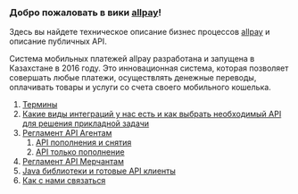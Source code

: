 ### Добро пожаловать в вики [allpay](https://allpay.kz/)!

Здесь вы найдете техническое описание бизнес процессов [allpay](https://allpay.kz/) и описание публичных API.

Система мобильных платежей allpay разработана и запущена в Казахстане в 2016 году. Это инновационная система, которая позволяет совершать любые платежи, осуществлять денежные переводы, оплачивать товары и услуги со счета своего мобильного кошелька.

1. [Термины](#Термины)
2. [Какие виды интеграций у нас есть и как выбрать необходимый API для решения прикладной задачи](https://github.com/allpaykz/documentation/wiki/%D0%9A%D0%B0%D0%BA%D0%B8%D0%B5-%D0%B2%D0%B8%D0%B4%D1%8B-%D0%B8%D0%BD%D1%82%D0%B5%D0%B3%D1%80%D0%B0%D1%86%D0%B8%D0%B9-%D1%83-%D0%BD%D0%B0%D1%81-%D0%B5%D1%81%D1%82%D1%8C)
3. [Регламент API Агентам](https://github.com/allpaykz/documentation/wiki/%D0%A0%D0%B5%D0%B3%D0%BB%D0%B0%D0%BC%D0%B5%D0%BD%D1%82-API-%D0%90%D0%B3%D0%B5%D0%BD%D1%82%D0%B0)
   1. [API пополнения и снятия](https://github.com/allpaykz/documentation/wiki/API-%D0%9F%D0%BE%D0%BF%D0%BE%D0%BB%D0%BD%D0%B5%D0%BD%D0%B8%D1%8F-%D0%B8-%D0%A1%D0%BD%D1%8F%D1%82%D0%B8%D1%8F)
   2. [API только пополнение](https://github.com/allpaykz/documentation/wiki/API-%D0%9F%D0%BE%D0%BF%D0%BE%D0%BB%D0%BD%D0%B5%D0%BD%D0%B8%D1%8F)
4. [Регламент API Мерчантам](https://github.com/allpaykz/documentation/wiki/%D0%A0%D0%B5%D0%B3%D0%BB%D0%B0%D0%BC%D0%B5%D0%BD%D1%82-API-%D0%9C%D0%B5%D1%80%D1%87%D0%B0%D0%BD%D1%82%D0%B0%D0%BC)
5. [Java библиотеки и готовые API клиенты](https://github.com/allpaykz/allpay-public)
6. [Как с нами связатьcя](https://github.com/allpaykz/documentation/wiki/%D0%9A%D0%B0%D0%BA-%D1%81-%D0%BD%D0%B0%D0%BC%D0%B8-%D1%81%D0%B2%D1%8F%D0%B7%D0%B0%D1%82%D1%8Cc%D1%8F)